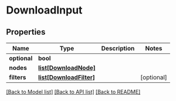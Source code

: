 # DownloadInput

## Properties
Name | Type | Description | Notes
------------ | ------------- | ------------- | -------------
**optional** | **bool** |  | 
**nodes** | [**list[DownloadNode]**](DownloadNode.md) |  | 
**filters** | [**list[DownloadFilter]**](DownloadFilter.md) |  | [optional] 

[[Back to Model list]](../README.md#documentation-for-models) [[Back to API list]](../README.md#documentation-for-api-endpoints) [[Back to README]](../README.md)


